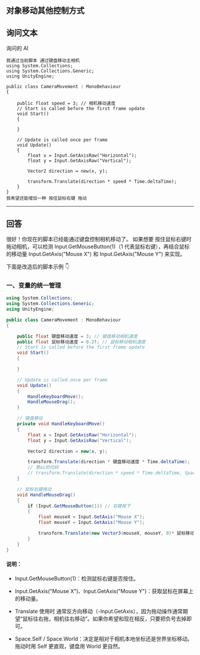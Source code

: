 ## 对象移动其他控制方式
## 询问文本
询问的 AI
``` text
我通过当前脚本 通过键盘移动主相机
using System.Collections;
using System.Collections.Generic;
using UnityEngine;

public class CameraMovement : MonoBehaviour
{

    public float speed = 3; // 相机移动速度
    // Start is called before the first frame update
    void Start()
    {
        
    }

    // Update is called once per frame
    void Update()
    {
        float x = Input.GetAxisRaw("Horizontal");
        float y = Input.GetAxisRaw("Vertical");

        Vector2 direction = new(x, y);
        
        transform.Translate(direction * speed * Time.deltaTime);
    }
}
我希望还能增加一种 按住鼠标右键 拖动

```

---

## 回答
很好！你现在的脚本已经能通过键盘控制相机移动了。
如果想要 按住鼠标右键时拖动相机，可以检测 Input.GetMouseButton(1)（1 代表鼠标右键），再结合鼠标的移动量 Input.GetAxis("Mouse X") 和 Input.GetAxis("Mouse Y") 来实现。

下面是改造后的脚本示例 👇

### 一、变量的统一管理

``` csharp
using System.Collections;
using System.Collections.Generic;
using UnityEngine;

public class CameraMovement : MonoBehaviour
{

    public float 键盘移动速度 = 3; // 键盘移动相机速度
    public float 鼠标移动速度 = 0.2f; // 鼠标移动相机速度
    // Start is called before the first frame update
    void Start()
    {

    }

    // Update is called once per frame
    void Update()
    {
        HandleKeyboardMove();
        HandleMouseDrag();
    }

    // 键盘移动
    private void HandleKeyboardMove()
    {
        float x = Input.GetAxisRaw("Horizontal");
        float y = Input.GetAxisRaw("Vertical");

        Vector2 direction = new(x, y);

        transform.Translate(direction * 键盘移动速度 * Time.deltaTime);
        // 原ai的代码
        // transform.Translate(direction * speed * Time.deltaTime, Space.World);
    }

    // 鼠标右键拖动
    void HandleMouseDrag()
    {
        if (Input.GetMouseButton(1)) // 右键按下
        {
            float mouseX = Input.GetAxis("Mouse X");
            float mouseY = Input.GetAxis("Mouse Y");

            transform.Translate(new Vector3(mouseX, mouseY, 0)* 鼠标移动速度, Space.Self);
        }
    }
}

```
#### **说明：**

- Input.GetMouseButton(1)：检测鼠标右键是否按住。

- Input.GetAxis("Mouse X")、Input.GetAxis("Mouse Y")：获取鼠标在屏幕上的移动量。

- Translate 使用时 通常反方向移动（-Input.GetAxis），因为拖动操作通常期望“鼠标往右拖，相机往右移动”。如果你希望和现在相反，只要把负号去掉即可。

- Space.Self / Space.World：决定是相对于相机本地坐标还是世界坐标移动。拖动时用 Self 更直观，键盘用 World 更自然。